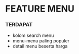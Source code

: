 # FEATURE MENU

### TERDAPAT
- kolom search menu
- menu-menu paling populer
- detail menu beserta harga